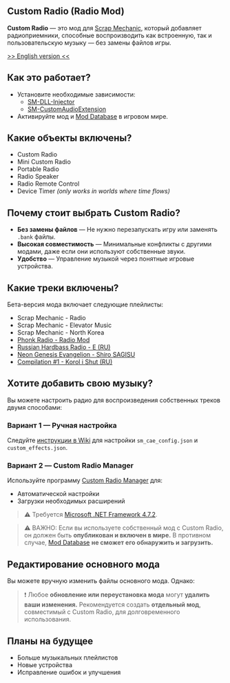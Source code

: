 ## Custom Radio (Radio Mod)
**Custom Radio** — это мод для [Scrap Mechanic](https://store.steampowered.com/app/387990/Scrap_Mechanic/), который добавляет радиоприемники, способные воспроизводить как встроенную, так и пользовательскую музыку — без замены файлов игры.

[>> English version <<](https://github.com/Xrisofor/SM-RadioMod/blob/main/README.md)

## Как это работает?
* Установите необходимые зависимости:
  * [SM-DLL-Injector](https://github.com/QuestionableM/SM-DLL-Injector/releases/)
  * [SM-CustomAudioExtension](https://github.com/QuestionableM/SM-CustomAudioExtension/releases/)
* Активируйте мод и [Mod Database](https://steamcommunity.com/workshop/filedetails/?id=2504530003) в игровом мире.

## Какие объекты включены?
* Custom Radio
* Mini Custom Radio
* Portable Radio
* Radio Speaker
* Radio Remote Control
* Device Timer *(only works in worlds where time flows)*

## Почему стоит выбрать Custom Radio?
* **Без замены файлов** — Не нужно перезапускать игру или заменять ``.bank`` файлы.
* **Высокая совместимость** — Минимальные конфликты с другими модами, даже если они используют собственные звуки.
* **Удобство** — Управление музыкой через понятные игровые устройства.

## Какие треки включены?
Бета-версия мода включает следующие плейлисты:
* Scrap Mechanic - Radio
* Scrap Mechanic - Elevator Music
* Scrap Mechanic - North Korea
* [Phonk Radio - Radio Mod](https://en.wikipedia.org/wiki/Phonk)
* [Russian Hardbass Radio - E (RU)](https://steamcommunity.com/sharedfiles/filedetails/?id=2476541477)
* [Neon Genesis Evangelion - Shiro SAGISU](https://en.wikipedia.org/wiki/Neon_Genesis_Evangelion)
* [Compilation #1 - Korol i Shut (RU)](https://en.wikipedia.org/wiki/Korol_i_Shut)

## Хотите добавить свою музыку?
Вы можете настроить радио для воспроизведения собственных треков двумя способами:

### Вариант 1 — Ручная настройка
Следуйте [инструкции в Wiki](https://github.com/Xrisofor/SM-RadioMod/wiki/How-to-Use-Custom-Radio) для настройки ``sm_cae_config.json`` и ``custom_effects.json``.

### Вариант 2 — Custom Radio Manager
Используйте программу [Custom Radio Manager](https://drive.google.com/file/d/1ndqaF3vAaxhKE7nunuXn1MYdKF-Y13Tn/view) для:
* Автоматической настройки
* Загрузки необходимых расширений
> ⚠️ Требуется [Microsoft .NET Framework 4.7.2](https://dotnet.microsoft.com/ru-ru/download/dotnet-framework/net472).

> ⚠️ ВАЖНО:
> Если вы используете собственный мод с Custom Radio, он должен быть **опубликован и включен в мире.**
> В противном случае, [Mod Database](https://steamcommunity.com/workshop/filedetails/?id=2504530003) **не сможет его обнаружить и загрузить.**

## Редактирование основного мода
Вы можете вручную изменить файлы основного мода. Однако:
> ❗ Любое **обновление или переустановка мода** могут **удалить ваши изменения.**
Рекомендуется создать **отдельный мод**, совместимый с Custom Radio, для долговременного использования.

## Планы на будущее
* Больше музыкальных плейлистов
* Новые устройства
* Исправление ошибок и улучшения
